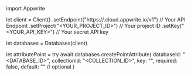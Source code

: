 import Appwrite

let client = Client()
    .setEndpoint("https://<REGION>.cloud.appwrite.io/v1") // Your API Endpoint
    .setProject("<YOUR_PROJECT_ID>") // Your project ID
    .setKey("<YOUR_API_KEY>") // Your secret API key

let databases = Databases(client)

let attributePoint = try await databases.createPointAttribute(
    databaseId: "<DATABASE_ID>",
    collectionId: "<COLLECTION_ID>",
    key: "",
    required: false,
    default: "" // optional
)

